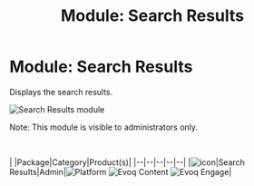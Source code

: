 ﻿---
uid: module-search-results
locale: en
title: "Module: Search Results"
dnneditions: 
dnnversion: 09.02.00
---

# Module: Search Results

Displays the search results.

  

![Search Results module](/images/scr-module-SearchResults.png)

  

Note: This module is visible to administrators only.

 

|  |Package|Category|Product(s)|
|--|--|--|--|--|
|![icon](/images/ico-module-searchresults.png)|Search Results|Admin|![Platform](/images/ico-dnn-platform.png) ![Evoq Content](/images/ico-evoq-content.png) ![Evoq Engage](/images/ico-evoq-engage.png)|
